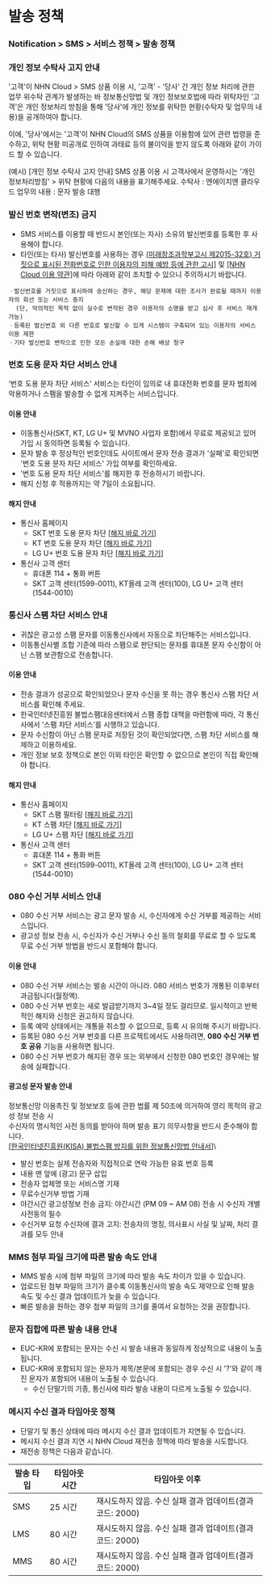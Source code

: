 # 발송 정책

### Notification > SMS > 서비스 정책 > 발송 정책

### 개인 정보 수탁사 고지 안내

'고객'이 NHN Cloud > SMS 상품 이용 시, '고객' - '당사' 간 개인 정보 처리에 관한 업무 위수탁 관계가 발생하는 바 정보통신망법 및 개인 정보보호법에 따라 위탁자인 '고객'은 개인 정보처리 방침을 통해 '당사'에 개인 정보를 위탁한 현황(수탁자 및 업무의 내용)을 공개하여야 합니다.

이에, '당사'에서는 '고객'이 NHN Cloud의 SMS 상품을 이용함에 있어 관련 법령을 준수하고, 위탁 현황 미공개로 인하여 과태료 등의 불이익을 받지 않도록 아래와 같이 가이드 할 수 있습니다.

(예시) \[개인 정보 수탁사 고지 안내] SMS 상품 이용 시 고객사에서 운영하시는 '개인 정보처리방침' > 위탁 현황에 다음의 내용을 표기해주세요. 수탁사 : 엔에이치엔 클라우드 업무의 내용 : 문자 발송 대행

### 발신 번호 변작(변조) 금지

* SMS 서비스를 이용할 때 반드시 본인(또는 자사) 소유의 발신번호를 등록한 후 사용해야 합니다.
* 타인(또는 타사) 발신번호를 사용하는 경우 [(미래창조과학부고시 제2015-32호) 거짓으로 표시된 전화번호로 인한 이용자의 피해 예방 등에 관한 고시\]](https://www.msit.go.kr/bbs/view.do?sCode=user\&mId=108\&mPid=103\&bbsSeqNo=83\&nttSeqNo=1259891) 및 [\[NHN Cloud 이용 약관\]](https://www.toast.com/terms/terms-service)에 따라 아래와 같이 조치할 수 있으니 주의하시기 바랍니다.

```
ㆍ발신번호를 거짓으로 표시하여 송신하는 경우, 해당 문제에 대한 조사가 완료될 때까지 이용자의 회선 또는 서비스 중지
  (단, 악의적인 목적 없이 실수로 변작된 경우 이용자의 소명을 받고 심사 후 서비스 재개 가능)
ㆍ등록된 발신번호 외 다른 번호로 발신할 수 있게 시스템이 구축되어 있는 이용자의 서비스 이용 제한 
ㆍ기타 발신번호 변작으로 인한 모든 손실에 대한 손해 배상 청구  
```

### 번호 도용 문자 차단 서비스 안내

‘번호 도용 문자 차단 서비스’ 서비스는 타인이 임의로 내 휴대전화 번호를 문자 범죄에 악용하거나 스팸을 발송할 수 없게 지켜주는 서비스입니다.

#### 이용 안내

* 이동통신사(SKT, KT, LG U+ 및 MVNO 사업자 포함)에서 무료로 제공되고 있어 가입 시 동의하면 등록될 수 있습니다.
* 문자 발송 후 정상적인 번호인데도 사이트에서 문자 전송 결과가 '실패'로 확인되면 '번호 도용 문자 차단 서비스' 가입 여부를 확인하세요.
* '번호 도용 문자 차단 서비스'를 해지한 후 전송하시기 바랍니다.
* 해지 신청 후 적용까지는 약 7일이 소요됩니다.

#### 해지 안내

* 통신사 홈페이지
  * SKT 번호 도용 문자 차단 \[[해지 바로 가기](http://www.tworld.co.kr/normal.do?serviceId=S\_PROD2001\&viewId=V\_PROD2001\&prod\_id=NA00004406)]
  * KT 번호 도용 문자 차단 \[[해지 바로 가기](https://product.kt.com/wDic/productDetail.do?ItemCode=1047)]
  * LG U+ 번호 도용 문자 차단 \[[해지 바로 가기](https://www.lguplus.com/plan/addon/addon-call-msg/LRZ0002297)]
* 통신사 고객 센터
  * 휴대폰 114 + 통화 버튼
  * SKT 고객 센터(1599-0011), KT올레 고객 센터(100), LG U+ 고객 센터(1544-0010)

### 통신사 스팸 차단 서비스 안내

* 귀찮은 광고성 스팸 문자를 이동통신사에서 자동으로 차단해주는 서비스입니다.
* 이동통신사별 조합 기준에 따라 스팸으로 판단되는 문자를 휴대폰 문자 수신함이 아닌 스팸 보관함으로 전송합니다.

#### 이용 안내

* 전송 결과가 성공으로 확인되었으나 문자 수신을 못 하는 경우 통신사 스팸 차단 서비스를 확인해 주세요.
* 한국인터넷진흥원 불법스팸대응센터에서 스팸 종합 대책을 마련함에 따라, 각 통신사에서 ‘스팸 차단 서비스’를 시행하고 있습니다.
* 문자 수신함이 아닌 스팸 문자로 저장된 것이 확인되었다면, 스팸 차단 서비스를 해제하고 이용하세요.
* 개인 정보 보호 정책으로 본인 이외 타인은 확인할 수 없으므로 본인이 직접 확인해야 합니다.

#### 해지 안내

* 통신사 홈페이지
  * SKT 스팸 필터링 \[[해지 바로 가기](http://www.tworld.co.kr/normal.do?serviceId=S\_PROD2001\&viewId=V\_PROD2001\&prod\_id=NA00002121)]
  * KT 스팸 차단 \[[해지 바로 가기](https://product.kt.com/wDic/productDetail.do?ItemCode=479)]
  * LG U+ 스팸 차단 \[[해지 바로 가기](https://www.lguplus.com/plan/addon/addon-call-msg/LRZ0000277)]
* 통신사 고객 센터
  * 휴대폰 114 + 통화 버튼
  * SKT 고객 센터(1599-0011), KT올레 고객 센터(100), LG U+ 고객 센터(1544-0010)

### 080 수신 거부 서비스 안내

* 080 수신 거부 서비스는 광고 문자 발송 시, 수신자에게 수신 거부를 제공하는 서비스입니다.
* 광고성 정보 전송 시, 수신자가 수신 거부나 수신 동의 철회를 무료로 할 수 있도록 무료 수신 거부 방법을 반드시 포함해야 합니다.

#### 이용 안내

* 080 수신 거부 서비스는 발송 시간이 아니라. 080 서비스 번호가 개통된 이후부터 과금됩니다(월정액).
* 080 수신 거부 번호는 새로 발급받기까지 3\~4일 정도 걸리므로. 일시적이고 반복적인 해지와 신청은 권고하지 않습니다.
* 등록 예약 상태에서는 개통을 취소할 수 없으므로, 등록 시 유의해 주시기 바랍니다.
* 등록된 080 수신 거부 번호를 다른 프로젝트에서도 사용하려면, **080 수신 거부 번호 공유** 기능을 사용하면 됩니다.
* 080 수신 거부 번호가 해지된 경우 또는 외부에서 신청한 080 번호인 경우에는 발송에 실패합니다.

#### 광고성 문자 발송 안내

정보통신망 이용촉진 및 정보보호 등에 관한 법률 제 50조에 의거하여 영리 목적의 광고성 정보 전송 시\
수신자의 명시적인 사전 동의를 받아야 하며 발송 표기 의무사항을 반드시 준수해야 합니다.\
\[[한국인터넷진흥원(KISA) 불법스팸 방지를 위한 정보통신망법 안내서](https://static.toastoven.net/prod\_sms/kisa\_spam\_guide.pdf)]\


* 발신 번호는 실제 전송자와 직접적으로 연락 가능한 유효 번호 등록
* 내용 맨 앞에 (광고) 문구 삽입
* 전송자 업체명 또는 서비스명 기재
* 무료수신거부 방법 기재
* 야간시간 광고성정보 전송 금지: 야간시간 (PM 09 \~ AM 08) 전송 시 수신자 개별 사전동의 필수
* 수신거부 요청 수신자에 결과 고지: 전송자의 명칭, 의사표시 사실 및 날짜, 처리 결과를 모두 안내

### MMS 첨부 파일 크기에 따른 발송 속도 안내

* MMS 발송 시에 첨부 파일의 크기에 따라 발송 속도 차이가 있을 수 있습니다.
* 업로드된 첨부 파일의 크기가 클수록 이동통신사의 발송 속도 제약으로 인해 발송 속도 및 수신 결과 업데이트가 늦을 수 있습니다.
* 빠른 발송을 원하는 경우 첨부 파일의 크기를 줄여서 요청하는 것을 권장합니다.

### 문자 집합에 따른 발송 내용 안내

* EUC-KR에 포함되는 문자는 수신 시 발송 내용과 동일하게 정상적으로 내용이 노출됩니다.
* EUC-KR에 포함되지 않는 문자가 제목/본문에 포함되는 경우 수신 시 '?'와 같이 깨진 문자가 포함되어 내용이 노출될 수 있습니다.
  * 수신 단말기의 기종, 통신사에 따라 발송 내용이 다르게 노출될 수 있습니다.

### 메시지 수신 결과 타임아웃 정책

* 단말기 및 통신 상태에 따라 메시지 수신 결과 업데이트가 지연될 수 있습니다.
* 메시지 수신 결과 지연 시 NHN Cloud 재전송 정책에 따라 발송을 시도합니다.
* 재전송 정책은 다음과 같습니다.

| 발송 타입 | 타임아웃 시간 | 타임아웃 이후                              |
| ----- | ------- | ------------------------------------ |
| SMS   | 25 시간   | 재시도하지 않음. 수신 실패 결과 업데이트(결과 코드: 2000) |
| LMS   | 80 시간   | 재시도하지 않음. 수신 실패 결과 업데이트(결과 코드: 2000) |
| MMS   | 80 시간   | 재시도하지 않음. 수신 실패 결과 업데이트(결과 코드: 2000) |

